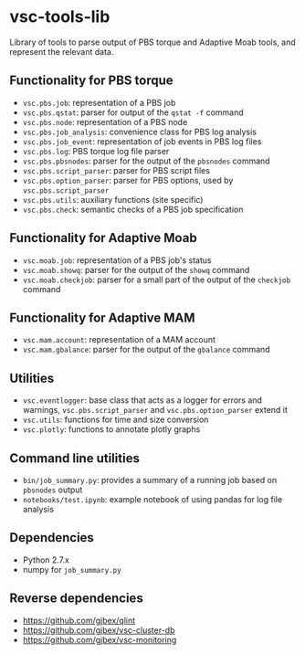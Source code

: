 # vsc-tools-lib
Library of tools to parse output of PBS torque and Adaptive Moab tools,
and represent the relevant data.

## Functionality for PBS torque
* `vsc.pbs.job`: representation of a PBS job
* `vsc.pbs.qstat`: parser for output of the `qstat -f` command
* `vsc.pbs.node`: representation of a PBS node
* `vsc.pbs.job_analysis`: convenience class for PBS log analysis
* `vsc.pbs.job_event`: representation of job events in PBS log files
* `vsc.pbs.log`: PBS torque log file parser
* `vsc.pbs.pbsnodes`: parser for the output of the `pbsnodes` command
* `vsc.pbs.script_parser`: parser for PBS script files
* `vsc.pbs.option_parser`: parser for PBS options, used by
    `vsc.pbs.script_parser`
* `vsc.pbs.utils`: auxiliary functions (site specific)
* `vsc.pbs.check`: semantic checks of a PBS job specification

## Functionality for Adaptive Moab
* `vsc.moab.job`: representation of a PBS job's status
* `vsc.moab.showq`: parser for the output of the `showq` command
* `vsc.moab.checkjob`: parser for a small part of the output of the
    `checkjob` command

## Functionality for Adaptive MAM
* `vsc.mam.account`: representation of a MAM account
* `vsc.mam.gbalance`: parser for the output of the `gbalance` command

## Utilities
* `vsc.eventlogger`: base class that acts as a logger for errors and
    warnings, `vsc.pbs.script_parser` and `vsc.pbs.option_parser` extend
    it
* `vsc.utils`: functions for time and size conversion
* `vsc.plotly`: functions to annotate plotly graphs

## Command line utilities
* `bin/job_summary.py`: provides a summary of a running job based on
    `pbsnodes` output
* `notebooks/test.ipynb`: example notebook of using pandas for log file
    analysis

## Dependencies
* Python 2.7.x
* numpy for `job_summary.py`

## Reverse dependencies
* https://github.com/gjbex/qlint
* https://github.com/gjbex/vsc-cluster-db
* https://github.com/gjbex/vsc-monitoring
